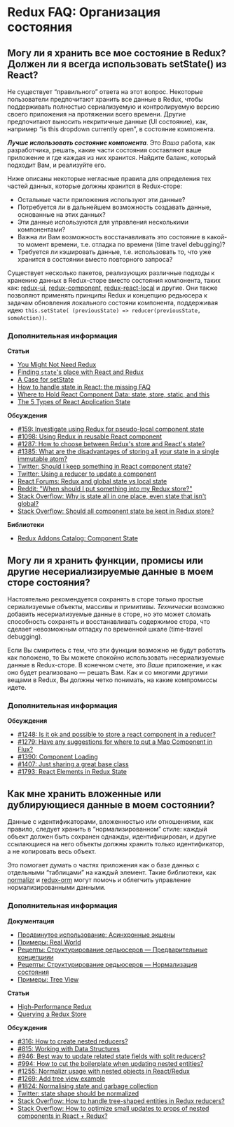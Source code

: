 # Redux FAQ: Организация состояния

## Могу ли я хранить все мое состояние в Redux? Должен ли я всегда использовать setState() из React?

Не существует “правильного” ответа на этот вопрос. Некоторые пользователи предпочитают хранить все данные в Redux, чтобы поддерживать полностью сериализуемую и контролируемую версию своего приложения на протяжении всего времени. Другие предпочитают выносить некритичные данные (UI состояние), как, например “is this dropdown currently open”, в состояние компонента.

**_Лучше использовать состояние компонента_**. Это _Ваша_ работа, как разработчика, решать, какие части состояния составляют ваше приложение и где каждая из них хранится. Найдите баланс, который подходит Вам, и реализуйте его.

Ниже описаны некоторые негласные правила для определения тех частей данных, которые должны хранится в Redux-сторе:

- Остальные части приложения используют эти данные?
- Потребуется ли в дальнейшем возможность создавать данные, основанные на этих данных?
- Эти данные используются для управления несколькими компонентами?
- Важна ли Вам возможность восстанавливать это состояние в какой-то момент времени, т.е. отладка по времени (time travel debugging)?
- Требуется ли кэшировать данные, т.е. использовать то, что уже хранится в состоянии вместо повторного запроса?

Существует несколько пакетов, реализующих различные подходы к хранению данных в Redux-сторе вместо состояния компонента, таких как: [redux-ui](https://github.com/tonyhb/redux-ui), [redux-component](https://github.com/tomchentw/redux-component), [redux-react-local](https://github.com/threepointone/redux-react-local) и другие. Они также позволяют применять принципы Redux и концепцию редьюсера к задачам обновления локального состояни компонента, поддерживая идею `this.setState( (previousState) => reducer(previousState, someAction))`.

### Дополнительная информация

**Статьи**

- [You Might Not Need Redux](https://medium.com/@dan_abramov/you-might-not-need-redux-be46360cf367)
- [Finding `state`'s place with React and Redux](https://medium.com/@adamrackis/finding-state-s-place-with-react-and-redux-e9a586630172)
- [A Case for setState](https://medium.com/@zackargyle/a-case-for-setstate-1f1c47cd3f73)
- [How to handle state in React: the missing FAQ](https://medium.com/react-ecosystem/how-to-handle-state-in-react-6f2d3cd73a0c)
- [Where to Hold React Component Data: state, store, static, and this](https://medium.freecodecamp.com/where-do-i-belong-a-guide-to-saving-react-component-data-in-state-store-static-and-this-c49b335e2a00)
- [The 5 Types of React Application State](http://jamesknelson.com/5-types-react-application-state/)

**Обсуждения**

- [#159: Investigate using Redux for pseudo-local component state](https://github.com/reactjs/redux/issues/159)
- [#1098: Using Redux in reusable React component](https://github.com/reactjs/redux/issues/1098)
- [#1287: How to choose between Redux's store and React's state?](https://github.com/reactjs/redux/issues/1287)
- [#1385: What are the disadvantages of storing all your state in a single immutable atom?](https://github.com/reactjs/redux/issues/1385)
- [Twitter: Should I keep something in React component state?](https://twitter.com/dan_abramov/status/749710501916139520)
- [Twitter: Using a reducer to update a component](https://twitter.com/dan_abramov/status/736310245945933824)
- [React Forums: Redux and global state vs local state](https://discuss.reactjs.org/t/redux-and-global-state-vs-local-state/4187)
- [Reddit: "When should I put something into my Redux store?"](https://www.reddit.com/r/reactjs/comments/4w04to/when_using_redux_should_all_asynchronous_actions/d63u4o8)
- [Stack Overflow: Why is state all in one place, even state that isn't global?](http://stackoverflow.com/questions/35664594/redux-why-is-state-all-in-one-place-even-state-that-isnt-global)
- [Stack Overflow: Should all component state be kept in Redux store?](http://stackoverflow.com/questions/35328056/react-redux-should-all-component-states-be-kept-in-redux-store)

**Библиотеки**

- [Redux Addons Catalog: Component State](https://github.com/markerikson/redux-ecosystem-links/blob/master/component-state.md)

## Могу ли я хранить функции, промисы или другие несериализируемые данные в моем сторе состояния?

Настоятельно рекомендуется сохранять в сторе только простые сериализуемые объекты, массивы и примитивы. _Технически_ возможно добавить несериализуемые данные в сторе, но это может сломать способность сохранять и восстанавливать содержимое стора, что сделает невозможным отладку по временной шкале (time-travel debugging).

Если Вы смиритесь с тем, что эти функции возможно не будут работать как положено, то Вы можете спокойно использовать несериализуемые данные в Redux-сторе. В конечном счете, это _Ваше_ приложение, и как оно будет реализовано — решать Вам. Как и со многими другими вещами в Redux, Вы должны четко понимать, на какие компромиссы идете.

### Дополнительная информация

**Обсуждения**

- [#1248: Is it ok and possible to store a react component in a reducer?](https://github.com/reactjs/redux/issues/1248)
- [#1279: Have any suggestions for where to put a Map Component in Flux?](https://github.com/reactjs/redux/issues/1279)
- [#1390: Component Loading](https://github.com/reactjs/redux/issues/1390)
- [#1407: Just sharing a great base class](https://github.com/reactjs/redux/issues/1407)
- [#1793: React Elements in Redux State](https://github.com/reactjs/redux/issues/1793)

## Как мне хранить вложенные или дублирующиеся данные в моем состоянии?

Данные с идентификаторами, вложенностью или отношениями, как правило, следует хранить в “нормализированном” стиле: каждый объект должен быть сохранен однажды, идентифицирован, и другие ссылающиеся на него объекты должны хранить только идентификатор, а не копировать весь объект.

Это помогает думать о частях приложения как о базе данных с отдельными “таблицами” на каждый элемент. Такие библиотеки, как [normalizr](https://github.com/gaearon/normalizr) и [redux-orm](https://github.com/tommikaikkonen/redux-orm) могут помочь и облегчить управление нормализированными данными.

### Дополнительная информация

**Документация**

- [Продвинутое использование: Асинхронные экшены](/docs/advanced/AsyncActions.md)
- [Примеры: Real World](/docs/introduction/Examples.html#real-world)
- [Рецепты: Структурирование редьюсеров — Предварительные концепциии](/docs/recipes/reducers/PrerequisiteConcepts.md#normalizing-data)
- [Рецепты: Структурирование редьюсеров — Нормализация состояния](/docs/recipes/reducers/NormalizingStateShape.md)
- [Примеры: Tree View](https://github.com/reactjs/redux/tree/master/examples/tree-view)

**Статьи**

- [High-Performance Redux](http://somebody32.github.io/high-performance-redux/)
- [Querying a Redux Store](https://medium.com/@adamrackis/querying-a-redux-store-37db8c7f3b0f)

**Обсуждения**

- [#316: How to create nested reducers?](https://github.com/reactjs/redux/issues/316)
- [#815: Working with Data Structures](https://github.com/reactjs/redux/issues/815)
- [#946: Best way to update related state fields with split reducers?](https://github.com/reactjs/redux/issues/946)
- [#994: How to cut the boilerplate when updating nested entities?](https://github.com/reactjs/redux/issues/994)
- [#1255: Normalizr usage with nested objects in React/Redux](https://github.com/reactjs/redux/issues/1255)
- [#1269: Add tree view example](https://github.com/reactjs/redux/pull/1269)
- [#1824: Normalising state and garbage collection](https://github.com/reactjs/redux/issues/1824#issuecomment-228585904)
- [Twitter: state shape should be normalized](https://twitter.com/dan_abramov/status/715507260244496384)
- [Stack Overflow: How to handle tree-shaped entities in Redux reducers?](http://stackoverflow.com/questions/32798193/how-to-handle-tree-shaped-entities-in-redux-reducers)
- [Stack Overflow: How to optimize small updates to props of nested components in React + Redux?](http://stackoverflow.com/questions/37264415/how-to-optimize-small-updates-to-props-of-nested-component-in-react-redux)
